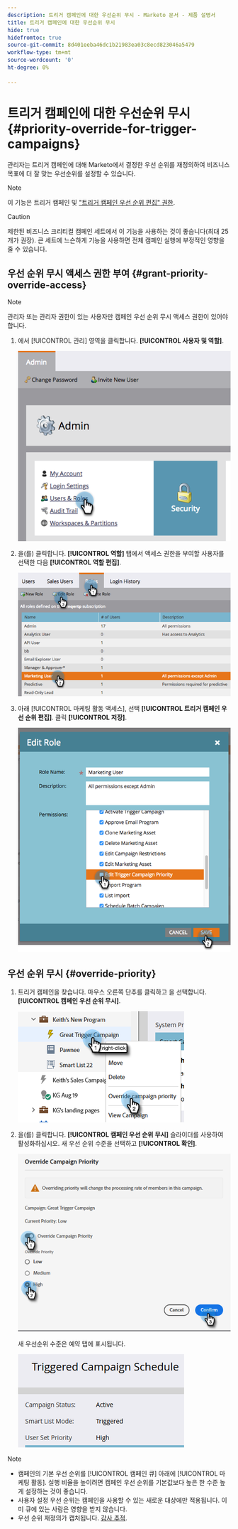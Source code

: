 ```yaml
---
description: 트리거 캠페인에 대한 우선순위 무시 - Marketo 문서 - 제품 설명서
title: 트리거 캠페인에 대한 우선순위 무시
hide: true
hidefromtoc: true
source-git-commit: 8d401eeba46dc1b21983ea03c8ecd823046a5479
workflow-type: tm+mt
source-wordcount: '0'
ht-degree: 0%

---
```


# 트리거 캠페인에 대한 우선순위 무시 {#priority-override-for-trigger-campaigns}

관리자는 트리거 캠페인에 대해 Marketo에서 결정한 우선 순위를 재정의하여 비즈니스 목표에 더 잘 맞는 우선순위를 설정할 수 있습니다.

>[!NOTE]
>
>이 기능은 트리거 캠페인 및 [&quot;트리거 캠페인 우선 순위 편집&quot; 권한](#grant-priority-override-access).

>[!CAUTION]
>
>제한된 비즈니스 크리티컬 캠페인 세트에서 이 기능을 사용하는 것이 좋습니다(최대 25개가 권장). 큰 세트에 느슨하게 기능을 사용하면 전체 캠페인 실행에 부정적인 영향을 줄 수 있습니다.

## 우선 순위 무시 액세스 권한 부여 {#grant-priority-override-access}

>[!NOTE]
>
>관리자 또는 관리자 권한이 있는 사용자만 캠페인 우선 순위 무시 액세스 권한이 있어야 합니다.

1. 에서 [!UICONTROL 관리] 영역을 클릭합니다. **[!UICONTROL 사용자 및 역할]**.

   ![](assets/priority-override-for-trigger-campaigns-1.png)

1. 을(를) 클릭합니다. **[!UICONTROL 역할]** 탭에서 액세스 권한을 부여할 사용자를 선택한 다음 **[!UICONTROL 역할 편집]**.

   ![](assets/priority-override-for-trigger-campaigns-2.png)

1. 아래 [!UICONTROL 마케팅 활동 액세스], 선택 **[!UICONTROL 트리거 캠페인 우선 순위 편집]**. 클릭 **[!UICONTROL 저장]**.

   ![](assets/priority-override-for-trigger-campaigns-3.png)

## 우선 순위 무시 {#override-priority}

1. 트리거 캠페인을 찾습니다. 마우스 오른쪽 단추를 클릭하고 을 선택합니다. **[!UICONTROL 캠페인 우선 순위 무시]**.

   ![](assets/priority-override-for-trigger-campaigns-4.png)

1. 을(를) 클릭합니다. **[!UICONTROL 캠페인 우선 순위 무시]** 슬라이더를 사용하여 활성화하십시오. 새 우선 순위 수준을 선택하고 **[!UICONTROL 확인]**.

   ![](assets/priority-override-for-trigger-campaigns-5.png)

   새 우선순위 수준은 예약 탭에 표시됩니다.

   ![](assets/priority-override-for-trigger-campaigns-6.png)

>[!NOTE]
>
>* 캠페인의 기본 우선 순위를 [!UICONTROL 캠페인 큐] 아래에 [!UICONTROL 마케팅 활동]. 실행 비율을 높이려면 캠페인 우선 순위를 기본값보다 높은 한 수준 높게 설정하는 것이 좋습니다.
>* 사용자 설정 우선 순위는 캠페인을 사용할 수 있는 새로운 대상에만 적용됩니다. 이미 큐에 있는 사람은 영향을 받지 않습니다.
>* 우선 순위 재정의가 캡처됩니다. [감사 추적](/help/marketo/product-docs/administration/audit-trail/audit-trail-overview.md).

